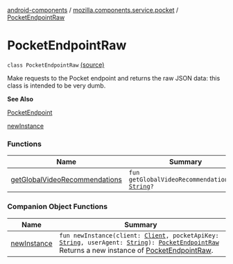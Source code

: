 [android-components](../../index.md) / [mozilla.components.service.pocket](../index.md) / [PocketEndpointRaw](./index.md)

# PocketEndpointRaw

`class PocketEndpointRaw` [(source)](https://github.com/mozilla-mobile/android-components/blob/master/components/service/pocket/src/main/java/mozilla/components/service/pocket/PocketEndpointRaw.kt#L22)

Make requests to the Pocket endpoint and returns the raw JSON data: this class is intended to be very dumb.

**See Also**

[PocketEndpoint](../-pocket-endpoint/index.md)

[newInstance](new-instance.md)

### Functions

| Name | Summary |
|---|---|
| [getGlobalVideoRecommendations](get-global-video-recommendations.md) | `fun getGlobalVideoRecommendations(): `[`String`](https://kotlinlang.org/api/latest/jvm/stdlib/kotlin/-string/index.html)`?` |

### Companion Object Functions

| Name | Summary |
|---|---|
| [newInstance](new-instance.md) | `fun newInstance(client: `[`Client`](../../mozilla.components.concept.fetch/-client/index.md)`, pocketApiKey: `[`String`](https://kotlinlang.org/api/latest/jvm/stdlib/kotlin/-string/index.html)`, userAgent: `[`String`](https://kotlinlang.org/api/latest/jvm/stdlib/kotlin/-string/index.html)`): `[`PocketEndpointRaw`](./index.md)<br>Returns a new instance of [PocketEndpointRaw](./index.md). |

